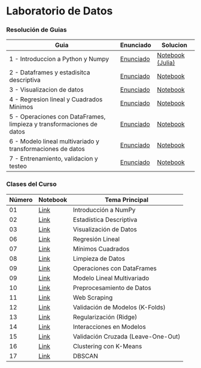 # Laboratorio de Datos
### Resolución de Guias
| Guia     | Enunciado | Solucion |
|----------|----------|----------|
|  1 - Introduccion a Python y Numpy            | [Enunciado](./guias/enunciados/Práctica%201%20-%20Introducción%20a%20Python%20y%20Numpy.pdf)          |  [Notebook (Julia)](./guias/soluciones/julia/practica1.ipynb)  |
|  2 - Dataframes y estadisitca descriptiva     | [Enunciado](./guias/enunciados/Práctica%202%20-%20Dataframes%20y%20estadística%20descriptiva.pdf)     | [Notebook](./guias/soluciones/practica2.ipynb)    |
|  3 - Visualizacion de datos                   | [Enunciado](./guias/enunciados/Práctica%203%20-%20Visualizacion%20de%20datos.pdf)                     | [Notebook](./guias/soluciones/practica3.ipynb)     |
|  4 - Regresion lineal y Cuadrados Minimos     | [Enunciado](./guias/enunciados/Práctica%204%20-%20Regresión%20lineal%20y%20Cuadrados%20Mínimos.pdf)   | [Notebook](./guias/soluciones/practica4.ipynb)     |
|  5 - Operaciones con DataFrames, limpieza y transformaciones de datos|[Enunciado](./guias/enunciados/Pr%C3%A1ctica%205%20-%20Operaciones%20con%20DataFrames%2C%20limpieza%20y%20transformaciones%20de%20datos.pdf)   | [Notebook](./guias/soluciones/practica5.ipynb) |
|  6 - Modelo lineal multivariado y transformaciones de datos    | [Enunciado](./guias/enunciados/Pr%C3%A1ctica%206%20-%20Modelo%20lineal%20multivariado%20y%20transformaciones%20de%20datos.pdf)   | [Notebook](./guias/soluciones/practica6.ipynb)     |
|  7 - Entrenamiento, validacion y testeo    | [Enunciado](./guias/enunciados/Pr%C3%A1ctica%207%20-%20Entrenamiento%2C%20validacion%20y%20testeo.pdf)   | [Notebook](./guias/soluciones/practica7.ipynb)     |


### Clases del Curso

| Número | Notebook | Tema Principal |
|--------|----------|----------------|
| 01 | [Link](https://github.com/lmendezayl/uba-ldd-ic/blob/main/notebooks/clase01-ldd-numpy.ipynb) | Introducción a NumPy |
| 02 | [Link](https://github.com/lmendezayl/uba-ldd-ic/blob/main/notebooks/clase02-ldd-estadisticaDescriptiva.ipynb) | Estadística Descriptiva |
| 03 | [Link](https://github.com/lmendezayl/uba-ldd-ic/blob/main/notebooks/clase03-ldd-visualizacion.ipynb) | Visualización de Datos |
| 06 | [Link](https://github.com/lmendezayl/uba-ldd-ic/blob/main/notebooks/clase06-ldd-regresionlineal.ipynb) | Regresión Lineal |
| 07 | [Link](https://github.com/lmendezayl/uba-ldd-ic/blob/main/notebooks/clase07-ldd-cuadradosminimos.ipynb) | Mínimos Cuadrados |
| 08 | [Link](https://github.com/lmendezayl/uba-ldd-ic/blob/main/notebooks/clase08-ldd-limpieza-sin-resolver.ipynb) | Limpieza de Datos |
| 09 | [Link](https://github.com/lmendezayl/uba-ldd-ic/blob/main/notebooks/clase09-ldd-operaciones.ipynb) | Operaciones con DataFrames |
| 09 | [Link](https://github.com/lmendezayl/uba-ldd-ic/blob/main/notebooks/clase09-ldd-modeloLinealMultivariado.ipynb) | Modelo Lineal Multivariado |
| 10 | [Link](https://github.com/lmendezayl/uba-ldd-ic/blob/main/notebooks/clase10-ldd-preprocesamiento.ipynb) | Preprocesamiento de Datos |
| 11 | [Link](https://github.com/lmendezayl/uba-ldd-ic/blob/main/notebooks/clase11-ldd-web-scrapping.ipynb) | Web Scraping |
| 12 | [Link](https://github.com/lmendezayl/uba-ldd-ic/blob/main/notebooks/clase12-ldd-validacion-clase.ipynb) | Validación de Modelos (K-Folds) |
| 13 | [Link](https://github.com/lmendezayl/uba-ldd-ic/blob/main/notebooks/clase13-ldd-ridge.ipynb) | Regularización (Ridge) |
| 14 | [Link](https://github.com/lmendezayl/uba-ldd-ic/blob/main/notebooks/clase14-ldd-interacciones-clase.ipynb) | Interacciones en Modelos |
| 15 | [Link](https://github.com/lmendezayl/uba-ldd-ic/blob/main/notebooks/clase15-ldd-leave-one-out.ipynb) | Validación Cruzada (Leave-One-Out) |
| 16 | [Link](https://github.com/lmendezayl/uba-ldd-ic/blob/main/notebooks/clase16_ldd_clusteringkmeans.ipynb) | Clustering con K-Means |
| 17 | [Link](https://github.com/lmendezayl/uba-ldd-ic/blob/main/notebooks/clase17_ldd_dbscan.ipynb) | DBSCAN |
